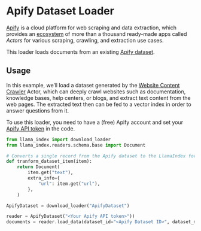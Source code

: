 # Apify Dataset Loader

[Apify](https://apify.com/) is a cloud platform for web scraping and data extraction,
which provides an [ecosystem](https://apify.com/store) of more than a thousand
ready-made apps called *Actors* for various scraping, crawling, and extraction use cases.

This loader loads documents from an existing [Apify dataset](https://docs.apify.com/platform/storage/dataset).

## Usage

In this example, we’ll load a dataset generated by
the [Website Content Crawler](https://apify.com/apify/website-content-crawler) Actor,
which can deeply crawl websites such as documentation, knowledge bases, help centers,
or blogs, and extract text content from the web pages.
The extracted text then can be fed to a vector index in order to answer questions from it.

To use this loader, you need to have a (free) Apify account
and set your [Apify API token](https://console.apify.com/account/integrations) in the code.

```python
from llama_index import download_loader
from llama_index.readers.schema.base import Document

# Converts a single record from the Apify dataset to the LlamaIndex format
def tranform_dataset_item(item):
    return Document(
        item.get("text"),
        extra_info={
            "url": item.get("url"),
        },
    )

ApifyDataset = download_loader("ApifyDataset")

reader = ApifyDataset("<Your Apify API token>"))
documents = reader.load_data(dataset_id="<Apify Dataset ID>", dataset_mapping_function=tranform_dataset_item)
```
